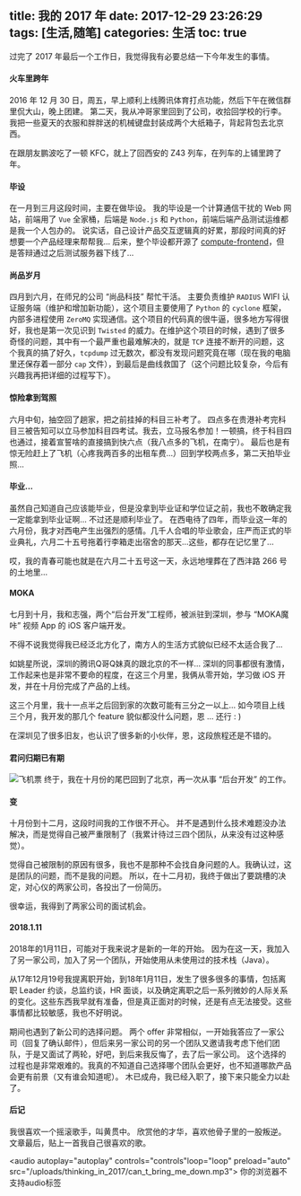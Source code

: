 title: 我的 2017 年
date: 2017-12-29 23:26:29
tags: [生活,随笔]
categories: 生活
toc: true
---
 
过完了 2017 年最后一个工作日，我觉得我有必要总结一下今年发生的事情。

#### 火车里跨年

2016 年 12 月 30 日，周五，早上顺利上线腾讯体育打点功能，然后下午在微信群里侃大山，晚上团建。
第二天，我从冲哥家里回到了公司，收拾回学校的行李。
我把一些夏天的衣服和胖胖送的机械键盘封装成两个大纸箱子，背起背包去北京西。

在跟朋友鹏波吃了一顿 KFC，就上了回西安的 Z43 列车，在列车的上铺里跨了年。

#### 毕设
在一月到三月这段时间，主要在做毕设。
我的毕设是一个计算通信干扰的 Web 网站，前端用了 `Vue` 全家桶，后端是 `Node.js` 和 `Python`，前端后端产品测试运维都是我一个人包办的。
说实话，自己设计产品交互逻辑真的好累，那段时间真的好想要一个产品经理来帮帮我...
后来，整个毕设都开源了  [compute-frontend](https://github.com/LTEdeployment/compute-frontend)，但是答辩通过之后测试服务器下线了...

#### 尚品岁月
四月到六月，在师兄的公司 “尚品科技” 帮忙干活。
主要负责维护 `RADIUS` WIFI 认证服务端（维护和增加新功能），这个项目主要使用了 `Python` 的 `cyclone` 框架，内部多进程使用 `ZeroMQ` 实现通信。这个项目的代码真的很牛逼，很多地方写得很好，我也是第一次见识到 `Twisted` 的威力。在维护这个项目的时候，遇到了很多奇怪的问题，其中有一个最严重也最难解决的，就是 `TCP` 连接不断开的问题，这个我真的搞了好久，`tcpdump` 过无数次，都没有发现问题究竟在哪（现在我的电脑里还保存着一部分 `cap` 文件），到最后是曲线救国了（这个问题比较复杂，今后有兴趣我再把详细的过程写下）。

#### 惊险拿到驾照
六月中旬，抽空回了趟家，把之前挂掉的科目三补考了。
四点多在贵港补考完科目三被告知可以立马参加科目四考试。我去，立马报名参加！一顿搞，终于科目四也通过，接着宣誓啥的直接搞到快六点（我八点多的飞机，在南宁）。
最后也是有惊无险赶上了飞机（心疼我两百多的出租车费...）回到学校两点多，第二天拍毕业照...

#### 毕业...
虽然自己知道自己应该能毕业，但是没拿到毕业证和学位证之前，我也不敢确定我一定能拿到毕业证啊...
不过还是顺利毕业了。
在西电待了四年，而毕业这一年的六月份，我才对西电产生出强烈的感情。几千人合唱的毕业歌会，庄严而正式的毕业典礼，六月二十五号拖着行李箱走出宿舍的那天...这些，都存在记忆里了...

哎，我的青春可能也就是在六月二十五号这一天，永远地埋葬在了西沣路 266 号的土地里...

#### MOKA
七月到十月，我和志强，两个“后台开发”工程师，被派驻到深圳，参与 “MOKA魔咔” 视频 App 的 iOS 客户端开发。

不得不说我觉得我已经泛北方化了，南方人的生活方式貌似已经不太适合我了...

如姚星所说，深圳的腾讯Q哥Q妹真的跟北京的不一样...
深圳的同事都很有激情，工作起来也是非常不要命的程度，在这三个月里，我俩从零开始，学习做 iOS 开发，并在十月份完成了产品的上线。

这三个月里，我十一点半之后回到家的次数可能有三分之一以上...
如今项目上线三个月，我开发的那几个 feature 貌似都没什么问题，恩 ... 还行 : )

在深圳见了很多旧友，也认识了很多新的小伙伴，恩，这段旅程还是不错的。

#### 君问归期已有期
![飞机票](/uploads/thinking_in_2017/passport.jpg)
终于，我在十月份的尾巴回到了北京，再一次从事 “后台开发” 的工作。

#### 变
十月份到十二月，这段时间我的工作很不开心。
并不是遇到什么技术难题没办法解决，而是觉得自己被严重限制了（我累计待过三四个团队，从来没有过这种感觉）。

觉得自己被限制的原因有很多，我也不是那种不会找自身问题的人。我确认过，这是团队的问题，而不是我的问题。
所以，在十二月初，我终于做出了要跳槽的决定，对心仪的两家公司，各投出了一份简历。

很幸运，我得到了两家公司的面试机会。

#### 2018.1.11
2018年的1月11日，可能对于我来说才是新的一年的开始。
因为在这一天，我加入了另一家公司，加入了另一个团队，开始使用从未使用过的技术栈（Java）。

从17年12月19号我提离职开始，到18年1月11日，发生了很多很多的事情，包括离职 Leader 约谈，总监约谈，HR 面谈，以及确定离职之后一系列微妙的人际关系的变化。这些东西我早就有准备，但是真正面对的时候，还是有点无法接受。这些事情都比较敏感，我也不好明说。

期间也遇到了新公司的选择问题。
两个 offer 非常相似，一开始我答应了一家公司（回复了确认邮件），但后来另一家公司的另一个团队又邀请我考虑下他们团队，于是又面试了两轮，好吧，到后来我反悔了，去了后一家公司。
这个选择的过程也是非常艰难的。我真的不知道自己选择哪个团队会更好，也不知道哪款产品会更有前景（又有谁会知道呢）。
木已成舟，我已经入职了，接下来只能全力以赴了。

#### 后记
我很喜欢一个摇滚歌手，叫黄贯中。
欣赏他的才华，喜欢他骨子里的一股叛逆。
文章最后，贴上一首我自己很喜欢的歌。

<audio autoplay="autoplay" controls="controls"loop="loop" preload="auto"
            src="/uploads/thinking_in_2017/can_t_bring_me_down.mp3">
      你的浏览器不支持audio标签
</audio>
